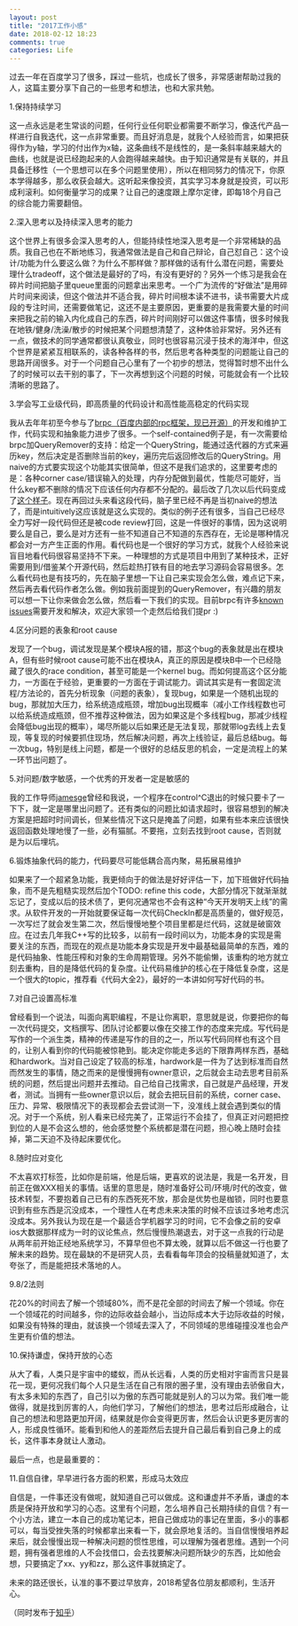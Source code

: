 ```yaml
---
layout: post
title: "2017工作小感"
date: 2018-02-12 18:23
comments: true
categories: Life
---
```


过去一年在百度学习了很多，踩过一些坑，也成长了很多，非常感谢帮助过我的人，这篇主要分享下自己的一些思考和想法，也和大家共勉。

1.保持持续学习

这一点永远是老生常谈的问题，任何行业任何职业都需要不断学习，像迭代产品一样进行自我迭代，这一点非常重要。而且好消息是，就我个人经验而言，如果把获得作为y轴，学习的付出作为x轴，这条曲线不是线性的，是一条斜率越来越大的曲线，也就是说已经跑起来的人会跑得越来越快。由于知识通常是有关联的，并且具备迁移性（一个思想可以在多个问题里使用），所以在相同努力的情况下，你原本学得越多，那么收获会越大。这听起来像投资，其实学习本身就是投资，可以形成利滚利。如何衡量学习的成果？让自己的速度跟上摩尔定律，即每18个月自己的综合能力需要翻倍。

2.深入思考以及持续深入思考的能力

这个世界上有很多会深入思考的人，但能持续性地深入思考是一个非常稀缺的品质。我自己也在不断地练习，我通常做法是自己和自己辩论，自己怼自己：这个设计/功能为什么要这么做？为什么不那样做？那样做的话有什么潜在问题，需要处理什么tradeoff，这个做法是最好的了吗，有没有更好的？另外一个练习是我会在碎片时间把脑子里queue里面的问题拿出来思考。一个广为流传的“好做法”是用碎片时间来阅读，但这个做法并不适合我，碎片时间根本读不进书，读书需要大片成段的专注时间，还需要做笔记，这还不是主要原因，更重要的是我需要大量的时间来把我之前的输入内化成自己的东西，碎片时间刚好可以做这件事情，很多时候我在地铁/健身/洗澡/散步的时候把某个问题想清楚了，这种体验非常好。另外还有一点，做技术的同学通常都很认真敬业，同时也很容易沉浸于技术的海洋中，但这个世界是紧紧互相联系的，读各种各样的书，然后思考各种类型的问题能让自己的思路开阔很多。对于一个问题自己心里有了一个初步的想法，觉得暂时想不出什么了的时候可以去干别的事了，下一次再想到这个问题的时候，可能就会有一个比较清晰的思路了。

3.学会写工业级代码，即高质量的代码设计和高性能高稳定的代码实现

我从去年年初至今参与了[brpc（百度内部的rpc框架，现已开源）](https://github.com/brpc/brpc)的开发和维护工作，代码实现和抽象能力进步了很多。一个self-contained例子是，有一次需要给brpc加QueryRemover的支持：给定一个QueryString，能通过迭代器的方式来遍历key，然后决定是否删除当前的key，遍历完后返回修改后的QueryString。用naive的方式要实现这个功能其实很简单，但这不是我们追求的，这里要考虑的是：各种corner case/错误输入的处理，内存分配做到最优，性能尽可能好，当什么key都不删除的情况下应该任何内存都不分配的。最后改了几次以后代码变成了[这个样子](https://github.com/brpc/brpc/blob/master/src/brpc/uri.cpp#L425)。现在再回过头来看这段代码，脑子里已经不再是当初naive的想法了，而是intuitively这应该就是这么实现的。类似的例子还有很多，当自己已经尽全力写好一段代码但还是被code review打回，这是一件很好的事情，因为这说明要么是自己，要么是对方还有一些不知道自己不知道的东西存在，无论是哪种情况都会对一方产生正面的作用。看代码也是一个很好的学习方式，就我个人经验来说盲目地看代码很容易坚持不下来。一种理想的方式是项目中用到了某种技术，正好需要用到/借鉴某个开源代码，然后趁热打铁有目的地去学习源码会容易很多。怎么看代码也是有技巧的，先在脑子里想一下让自己来实现会怎么做，难点记下来，然后再去看代码作者怎么做。例如我前面提到的QueryRemover，有兴趣的朋友可以想一下让你来做会怎么做，然后看一下我们的实现。目前brpc有许多[known issues](https://github.com/brpc/brpc/issues)需要开发和解决，欢迎大家领一个走然后给我们提pr :)

4.区分问题的表象和root cause

发现了一个bug，调试发现是某个模块A报的错，那这个bug的表象就是出在模块A，但有些时候root cause可能不出在模块A，真正的原因是模块B中一个已经隐藏了很久的race condition，甚至可能是一个kernel bug。而如何提高这个区分能力，一方面在于经验，更重要的一方面在于调试能力。调试其实是有一套固定流程/方法论的，首先分析现象（问题的表象），复现bug，如果是一个随机出现的bug，那就加大压力，给系统造成瓶颈，增加bug出现概率（减小工作线程数也可以给系统造成瓶颈，但不推荐这种做法，因为如果这是个多线程bug，那减少线程会降低bug出现的概率），竭尽所能以后如果还是无法复现，那就带log去线上去复现，等复现的时候要抓住现场，然后解决问题，再次上线验证，最后总结bug。每一次bug，特别是线上问题，都是一个很好的总结反思的机会，一定是流程上的某一环节出问题了。

5.对问题/数字敏感，一个优秀的开发者一定是敏感的

我的工作导师[jamesge](https://github.com/jamesge)曾经和我说，一个程序在control^C退出的时候只要卡了一下下，就一定是哪里出问题了。还有类似的问题比如请求超时，很容易想到的解决方案是把超时时间调长，但某些情况下这只是掩盖了问题，如果有些本来应该很快返回函数处理地慢了一些，必有猫腻。不要拖，立刻去找到root cause，否则就是为以后埋坑。

6.锻炼抽象代码的能力，代码要尽可能低耦合高内聚，易拓展易维护

如果来了一个超紧急功能，我更倾向于的做法是好好评估一下，加下班做好代码抽象，而不是先粗糙实现然后加个TODO: refine this code，大部分情况下就渐渐就忘记了，变成以后的技术债了，更何况通常也不会有这种“今天开发明天上线”的需求。从软件开发的一开始就要保证每一次代码CheckIn都是高质量的，做好规范，一次写烂了就会发生第二次，然后慢慢地整个项目里都是烂代码，这就是破窗效应。在过去几年我C++写的比较多，以前有一段时间以为，功能本身的实现是需要关注的东西，而现在的观点是功能本身实现是开发中最基础最简单的东西，难的是代码抽象、性能压榨和对象的生命周期管理。另外不能偷懒，该重构的地方就立刻去重构，目的是降低代码的复杂度。让代码易维护的核心在于降低复杂度，这是一个很大的topic，推荐看《代码大全2》，最好的一本讲如何写好代码的书。

7.对自己设置高标准

曾经看到一个说法，叫面向离职编程，不是让你离职，意思就是说，你要把你的每一次代码提交，文档撰写、团队讨论都要以像在交接工作的态度来完成。写代码是写作的一个派生类，精神的传递是写作的目的之一，所以写代码同样也有这个目的，让别人看到你的代码能被惊艳到。能决定你能走多远的下限靠两样东西，基础和hardwork。当对自己设定了较高的标准，hardwork是一件为了达到标准而自然而然发生的事情，随之而来的是慢慢拥有owner意识，之后就会主动去思考目前系统的问题，然后提出问题并去推动。自己给自己找需求，自己就是产品经理，开发者，测试。当拥有一些owner意识以后，就会去把玩目前的系统，corner case、压力、异常、极限情况下的表现都会去尝试测一下，没准线上就会遇到类似的情况。对于一个系统，别人看来已经完美了，正常运行不会挂了，但真正对问题把控到位的人是不会这么想的，他会感觉整个系统都是潜在问题，担心晚上随时会挂掉，第二天迫不及待起床要优化。

8.随时应对变化

不太喜欢打标签，比如你是前端，他是后端，更喜欢的说法是，我是一名开发，目前正在做XXX相关的事情。话里的意思是，随时准备好公司/环境/时代的改变，做技术转型，不要抱着自己已有的东西死死不放，那会是优势也是枷锁，同时也要意识到有些东西是沉没成本，一个理性人在考虑未来决策的时候不应该过多地考虑沉没成本。另外我认为现在是一个最适合学机器学习的时间，它不会像之前的安卓ios大数据那样成为一时的议论焦点，然后慢慢热潮退去，对于这一点我的行动是从两年前开始正经地系统学习，不算早但也不算太晚，就算以后不做这一行也要了解未来的趋势。现在最缺的不是研究人员，去看看每年顶会的投稿量就知道了，太夸张了，而是能把技术落地的人。

9.8/2法则

花20%的时间去了解一个领域80%，而不是花全部的时间去了解一个领域。你在一个领域花的时间越多，你的边际收益会越小，当边际成本大于边际收益的时候，如果没有特殊的理由，就该换一个领域去深入了，不同领域的思维碰撞没准也会产生更有价值的想法。

10.保持谦虚，保持开放的心态

从大了看，人类只是宇宙中的蝼蚁，而从长远看，人类的历史相对宇宙而言只是昙花一现，更何况我们每个人只是生活在自己有限的圈子里，没有理由去骄傲自大，有太多未知的东西了，自己引以为傲的东西可能就是别人的习以为常。我们唯一能做得，就是找到厉害的人，向他们学习，了解他们的想法，思考过后形成融合，让自己的想法和思路更加开阔，结果就是你会变得更厉害，然后会认识更多更厉害的人，形成良性循环。能看到和他人的差距然后去提升自己最后看到自己身上的成长，这件事本身就让人激动。

最后一点，也是最重要的：

11.自信自律，早早进行各方面的积累，形成马太效应

自信是，一件事还没有做呢，就知道自己可以做成。这和谦虚并不矛盾，谦虚的本质是保持开放和学习的心态。这里有个问题，怎么培养自己长期持续的自信？有一个小方法，建立一本自己的成功笔记本，把自己做成功的事记在里面，多小的事都可以，每当受挫失落的时候都拿出来看一下，就会原地复活的。当自信慢慢培养起来后，就会慢慢出现一种解决问题的惯性思维，可以理解为强者思维。遇到一个问题，拥有强者思维的人不会找借口，会去找要解决问题所缺少的东西，比如他会想，只要搞定了xx、yy和zz，那么这件事就搞定了。

未来的路还很长，认准的事不要过早放弃，2018希望各位朋友都顺利，生活开心。

（同时发布于[知乎](https://zhuanlan.zhihu.com/p/33787285)）
